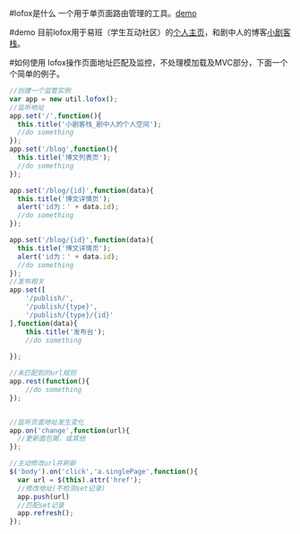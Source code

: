#lofox是什么
一个用于单页面路由管理的工具。[demo](http://bh-lay.github.io/lofox/index.html)

#demo
目前lofox用于易班（学生互动社区）的[个人主页](http://www.yiban.cn/p/767294)，和剧中人的博客[小剧客栈](http://bh-lay.com)。

#如何使用
lofox操作页面地址匹配及监控，不处理模加载及MVC部分，下面一个个简单的例子。

```javascript
//创建一个监管实例
var app = new util.lofox();
//监听地址
app.set('/',function(){
  this.title('小剧客栈_剧中人的个人空间');
  //do something
});
app.set('/blog',function(){
  this.title('博文列表页');
  //do something
});

app.set('/blog/{id}',function(data){
  this.title('博文详情页');
  alert('id为：' + data.id);
  //do something
});

app.set('/blog/{id}',function(data){
  this.title('博文详情页');
  alert('id为：' + data.id);
  //do something
});
//发布相关
app.set([
	'/publish/',
	'/publish/{type}',
	'/publish/{type}/{id}'
],function(data){
	this.title('发布台');
	//do something
	
});

//未匹配到的url规则
app.rest(function(){
	//do something
});


//监听页面地址发生变化
app.on('change',function(url){
  //更新面包屑，或其他
});

//主动修改url并刷新
$('body').on('click','a.singlePage',function(){
  var url = $(this).attr('href');
  //修改地址(不检测set记录)
  app.push(url)
  //匹配set记录
  app.refresh();
});
```
